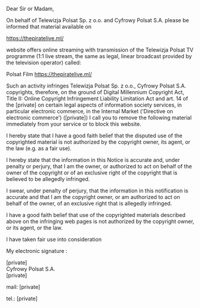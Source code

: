 Dear Sir or Madam,

 

On behalf of Telewizja Polsat Sp. z o.o. and Cyfrowy Polsat S.A. please be informed that material available on 

https://thepiratelive.ml/

website offers online streaming with transmission of the Telewizja Polsat TV programme (1:1 live stream, the same as legal, linear broadcast provided by the television operator) called:

Polsat Film https://thepiratelive.ml/

Such an activity infringes Telewizja Polsat Sp. z o.o., Cyfrowy Polsat S.A. copyrights, therefore, on the ground of Digital Millennium Copyright Act, Title II: Online Copyright Infringement Liability Limitation Act and art. 14 of the  [private] on certain legal aspects of information society services, in particular electronic commerce, in the Internal Market ('Directive on electronic commerce') ([private]) I call you to remove the following material immediately from your service or to block this website.

I hereby state that I have a good faith belief that the disputed use of the copyrighted material is not authorized by the copyright owner, its agent, or the law (e.g. as a fair use).

I hereby state that the information in this Notice is accurate and, under penalty or perjury, that I am the owner, or authorized to act on behalf of the owner of the copyright or of an exclusive right of the copyright that is believed to be allegedly infringed.

I swear, under penalty of perjury, that the information in this notification is accurate and that I am the copyright owner, or am authorized to act on behalf of the owner, of an exclusive right that is allegedly infringed.

I have a good faith belief that use of the copyrighted materials described above on the infringing web pages is not authorized by the copyright owner, or its agent, or the law.

I have taken fair use into consideration

 

My electronic signature :

[private]  
Cyfrowy Polsat S.A.  
[private]  

mail: [private]

tel.: [private]
